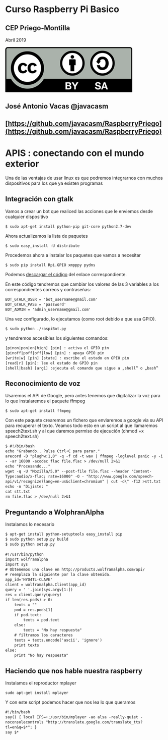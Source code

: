 # Curso Raspberry Pi Basico

## CEP Priego-Montilla

Abril 2019

![CC](./imagenes/Licencia_CC.png)

## José Antonio Vacas  @javacasm

## [https://github.com/javacasm/RaspberryPriego](https://github.com/javacasm/RaspberryPriego)


# APIS : conectando con el mundo exterior

Una de las ventajas de usar linux es que podremos integrarnos con muchos dispositivos para los que ya existen programas

## Integración con gtalk

Vamos a crear un bot que realiced las acciones que le enviemos desde cualquier dispositivo

	$ sudo apt-get install python-pip git-core python2.7-dev

Ahora actualizamos la lista de paquetes

	$ sudo easy_install -U distribute

Procedemos ahora a instalar los paquetes que vamos a necesitar

	$ sudo pip install Rpi.GPIO xmpppy pydns

Podemos [descargar el código](https://github.com/mitchtech/raspi_gtalk_robot) del enlace correspondiente.

En este código tendremos que cambiar los valores de las 3 variables a los correspondientes correos y contraseñas:

	BOT_GTALK_USER = 'bot_username@gmail.com'
	BOT_GTALK_PASS = 'password'
	BOT_ADMIN = 'admin_username@gmail.com'

Una vez configurado, lo ejecutamos (como root debido a que usa GPIO).

	$ sudo python ./raspiBot.py

y tendremos accesibles los siguientes comandos:

	[pinon|pon|on|high] [pin] : activa el GPIO pin
	[pinoff|poff|off|low] [pin] : apaga GPIO pin
	[write|w] [pin] [state] : escribe el estado en GPIO pin
	[read|r] [pin]: lee el estado de GPIO pin
	[shell|bash] [arg1] :ejecuta el comando que sigue a „shell‟ o „bash‟

## Reconocimiento de voz

Usaremos el API de Google, pero antes tenemos que digitalizar la voz para lo que instalaremos el paquete ffmpeg

	$ sudo apt-get install ffmpeg

Con este paquete crearemos un fichero que enviaremos a google via su API para recuperar el texto. Veamos todo esto en un script al que llamaremos speech2text.sh y al que daremos permiso de ejecución (chmod +x speech2text.sh)

	$ #!/bin/bash
	echo "Grabando.. Pulse Ctrl+C para parar."
	arecord -D "plughw:1,0" -q -f cd -t wav | ffmpeg -loglevel panic -y -i - -ar 16000 -acodec flac file.flac > /dev/null 2>&1
	echo "Procesando..."
	wget -q -U "Mozilla/5.0" --post-file file.flac --header "Content-Type:audio/x-flac; rate=16000" -O - "http://www.google.com/speech-api/v1/recognize?lang=en-us&client=chromium" | cut -d\" -f12 >stt.txt
	echo -n "Dijiste: "
	cat stt.txt
	rm file.flac > /dev/null 2>&1


## Preguntando a WolphranAlpha

Instalamos lo necesario

	$ apt-get install python-setuptools easy_install pip
	$ sudo python setup.py build
	$ sudo python setup.py

	#!/usr/bin/python
	import wolframalpha
	import sys
	# Obtenemos una clave en http://products.wolframalpha.com/api/
	# reemplaza la siguiente por la clave obtenida.
	app_id='HYO4TL-CLAVE'
	client = wolframalpha.Client(app_id)
	query = ' '.join(sys.argv[1:])
	res = client.query(query)
	if len(res.pods) > 0:
		texts = ""
		pod = res.pods[1]
		if pod.text:
			texts = pod.text
		else:
			texts = "No hay respuesta"
		# filtramos los caracteres
		texts = texts.encode('ascii', 'ignore')
		print texts
	else:
		print "No hay respuesta"

## Haciendo que nos hable nuestra raspberry

Instalamos el reproductor mplayer

	sudo apt-get install mplayer

Y con este script podemos hacer que nos lea lo que queramos

	#!/bin/bash
	say() { local IFS=+;/usr/bin/mplayer -ao alsa -really-quiet -noconsolecontrols "http://translate.google.com/translate_tts?tl=en&q=$*"; }
	say $*

